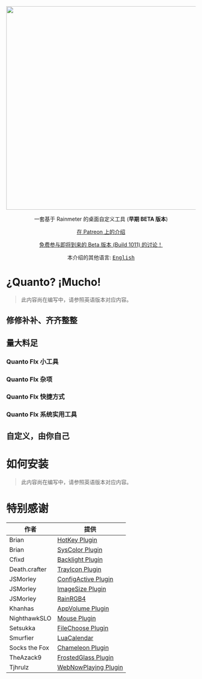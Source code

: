 <div align="center">

  <img width="540" src="https://github.com/SteveHsuDrawing/quanto2/assets/122773837/0e8035f1-c109-4d7f-9ee7-815153b4556f">
  
  <p>一套基于 Rainmeter 的桌面自定义工具 (<b>早期 BETA 版本</b>)</p>

  <a href="https://www.patreon.com/posts/94576967">在 Patreon 上的介绍</a>

  <a href="https://www.patreon.com/posts/111645302">免费参与即将到来的 Beta 版本 (Build 1011) 的讨论！</a>

  <p>本介绍的其他语言: <a href="/README.md"><kbd>English</kbd></a></p>

  <p></p>

</div>

# ¿Quanto? ¡Mucho!

> 此内容尚在编写中，请参照英语版本对应内容。

## 修修补补、齐齐整整

## 量大料足

### Quanto Flx 小工具

### Quanto Flx 杂项

### Quanto Flx 快捷方式

### Quanto Flx 系统实用工具

## 自定义，由你自己

# 如何安装

> 此内容尚在编写中，请参照英语版本对应内容。

# 特别感谢

| 作者 | 提供 |
|-|-|
| Brian | [HotKey Plugin](https://github.com/brianferguson/HotKey.dll) |
| Brian | [SysColor Plugin](https://github.com/brianferguson/SysColor.dll/) |
| Cfixd | [Backlight Plugin](https://forum.rainmeter.net/viewtopic.php?p=103782) |
| Death.crafter | [TrayIcon Plugin](https://github.com/deathcrafter/PluginTrayIcon) |
| JSMorley | [ConfigActive Plugin](https://github.com/jsmorley/ConfigActive) |
| JSMorley | [ImageSize Plugin](https://forum.rainmeter.net/viewtopic.php?p=101884) |
| JSMorley | [RainRGB4](https://forum.rainmeter.net/viewtopic.php?t=6215) |
| Khanhas | [AppVolume Plugin](https://github.com/khanhas/AppVolumePlugin) |
| NighthawkSLO | [Mouse Plugin](https://github.com/NighthawkSLO/Mouse.dll/) |
| Setsukka | [FileChoose Plugin](https://forum.rainmeter.net/viewtopic.php?p=167079) |
| Smurfier | [LuaCalendar](https://forum.rainmeter.net/viewtopic.php?p=63288) |
| Socks the Fox | [Chameleon Plugin](https://github.com/socks-the-fox/chameleon) |
| TheAzack9 | [FrostedGlass Plugin](https://github.com/TheAzack9/FrostedGlass) |
| Tjhrulz | [WebNowPlaying Plugin](https://github.com/keifufu/WebNowPlaying-Rainmeter) |
